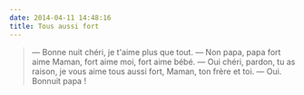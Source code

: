 ```yaml
---
date: 2014-04-11 14:48:16
title: Tous aussi fort
---
```


> — Bonne nuit chéri, je t'aime plus que tout.
> — Non papa, papa fort aime Maman, fort aime moi, fort aime bébé.
> — Oui chéri, pardon, tu as raison, je vous aime tous aussi fort, Maman, ton frère et toi.
> — Oui. Bonnuit papa !

